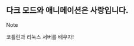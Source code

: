 ## 다크 모드와 애니메이션은 사랑입니다.

> [!NOTE]
> 코틀린과 리눅스 서버를 배우자!

<!--
**CodeName393/CodeName393** is a ✨ _special_ ✨ repository because its `README.md` (this file) appears on your GitHub profile.

Here are some ideas to get you started:

- 🔭 I’m currently working on ...
- 🌱 I’m currently learning ...
- 👯 I’m looking to collaborate on ...
- 🤔 I’m looking for help with ...
- 💬 Ask me about ...
- 📫 How to reach me: ...
- 😄 Pronouns: ...
- ⚡ Fun fact: ...
-->
